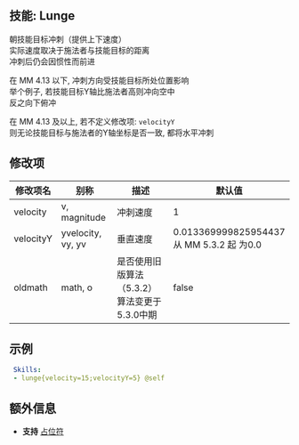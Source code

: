 技能: Lunge
--------------------------

朝技能目标冲刺（提供上下速度）  
实际速度取决于施法者与技能目标的距离  
冲刺后仍会因惯性而前进  

在 MM 4.13 以下, 冲刺方向受技能目标所处位置影响  
举个例子, 若技能目标Y轴比施法者高则冲向空中  
反之向下俯冲

在 MM 4.13 及以上, 若不定义修改项: `velocityY`  
则无论技能目标与施法者的Y轴坐标是否一致, 都将水平冲刺

修改项
----------

| 修改项名 | 别称    | 描述                                                                                                    | 默认值 |
|-----------|------------|----------------------------------------------------------------------------------------------------------------|---------------|
| velocity  | v, magnitude       | 冲刺速度 | 1             |
| velocityY | yvelocity, vy, yv | 垂直速度  | 0.013369999825954437<br>从 MM 5.3.2 起 为0.0 |
| oldmath | math, o | 是否使用旧版算法（5.3.2）<br>算法变更于5.3.0中期 | false |


示例
--------

```yaml
 Skills:
 - lunge{velocity=15;velocityY=5} @self
```

额外信息
-------

- **支持** [占位符](/技能/占位符)